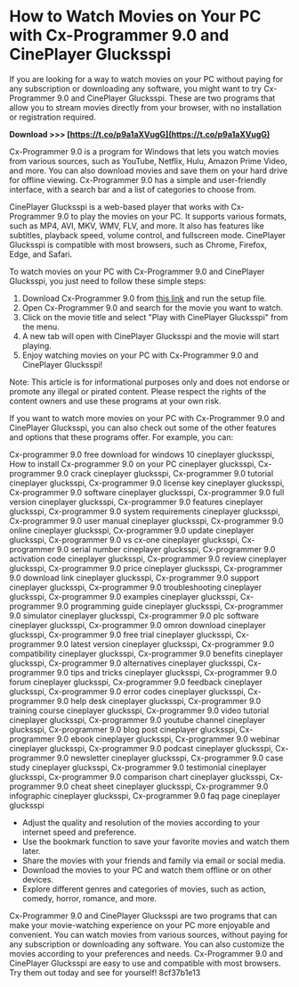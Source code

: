 # How to Watch Movies on Your PC with Cx-Programmer 9.0 and CinePlayer Glucksspi
 
If you are looking for a way to watch movies on your PC without paying for any subscription or downloading any software, you might want to try Cx-Programmer 9.0 and CinePlayer Glucksspi. These are two programs that allow you to stream movies directly from your browser, with no installation or registration required.
 
**Download >>> [https://t.co/p9a1aXVugG](https://t.co/p9a1aXVugG)**


 
Cx-Programmer 9.0 is a program for Windows that lets you watch movies from various sources, such as YouTube, Netflix, Hulu, Amazon Prime Video, and more. You can also download movies and save them on your hard drive for offline viewing. Cx-Programmer 9.0 has a simple and user-friendly interface, with a search bar and a list of categories to choose from.
 
CinePlayer Glucksspi is a web-based player that works with Cx-Programmer 9.0 to play the movies on your PC. It supports various formats, such as MP4, AVI, MKV, WMV, FLV, and more. It also has features like subtitles, playback speed, volume control, and fullscreen mode. CinePlayer Glucksspi is compatible with most browsers, such as Chrome, Firefox, Edge, and Safari.
 
To watch movies on your PC with Cx-Programmer 9.0 and CinePlayer Glucksspi, you just need to follow these simple steps:
 
1. Download Cx-Programmer 9.0 from [this link](http://www.tunlive.com/wp-content/uploads/Cxprogrammer_90_Free_Download_cineplayer_glucksspi.pdf) and run the setup file.
2. Open Cx-Programmer 9.0 and search for the movie you want to watch.
3. Click on the movie title and select "Play with CinePlayer Glucksspi" from the menu.
4. A new tab will open with CinePlayer Glucksspi and the movie will start playing.
5. Enjoy watching movies on your PC with Cx-Programmer 9.0 and CinePlayer Glucksspi!

Note: This article is for informational purposes only and does not endorse or promote any illegal or pirated content. Please respect the rights of the content owners and use these programs at your own risk.
  
If you want to watch more movies on your PC with Cx-Programmer 9.0 and CinePlayer Glucksspi, you can also check out some of the other features and options that these programs offer. For example, you can:
 
Cx-programmer 9.0 free download for windows 10 cineplayer glucksspi,  How to install Cx-programmer 9.0 on your PC cineplayer glucksspi,  Cx-programmer 9.0 crack cineplayer glucksspi,  Cx-programmer 9.0 tutorial cineplayer glucksspi,  Cx-programmer 9.0 license key cineplayer glucksspi,  Cx-programmer 9.0 software cineplayer glucksspi,  Cx-programmer 9.0 full version cineplayer glucksspi,  Cx-programmer 9.0 features cineplayer glucksspi,  Cx-programmer 9.0 system requirements cineplayer glucksspi,  Cx-programmer 9.0 user manual cineplayer glucksspi,  Cx-programmer 9.0 online cineplayer glucksspi,  Cx-programmer 9.0 update cineplayer glucksspi,  Cx-programmer 9.0 vs cx-one cineplayer glucksspi,  Cx-programmer 9.0 serial number cineplayer glucksspi,  Cx-programmer 9.0 activation code cineplayer glucksspi,  Cx-programmer 9.0 review cineplayer glucksspi,  Cx-programmer 9.0 price cineplayer glucksspi,  Cx-programmer 9.0 download link cineplayer glucksspi,  Cx-programmer 9.0 support cineplayer glucksspi,  Cx-programmer 9.0 troubleshooting cineplayer glucksspi,  Cx-programmer 9.0 examples cineplayer glucksspi,  Cx-programmer 9.0 programming guide cineplayer glucksspi,  Cx-programmer 9.0 simulator cineplayer glucksspi,  Cx-programmer 9.0 plc software cineplayer glucksspi,  Cx-programmer 9.0 omron download cineplayer glucksspi,  Cx-programmer 9.0 free trial cineplayer glucksspi,  Cx-programmer 9.0 latest version cineplayer glucksspi,  Cx-programmer 9.0 compatibility cineplayer glucksspi,  Cx-programmer 9.0 benefits cineplayer glucksspi,  Cx-programmer 9.0 alternatives cineplayer glucksspi,  Cx-programmer 9.0 tips and tricks cineplayer glucksspi,  Cx-programmer 9.0 forum cineplayer glucksspi,  Cx-programmer 9.0 feedback cineplayer glucksspi,  Cx-programmer 9.0 error codes cineplayer glucksspi,  Cx-programmer 9.0 help desk cineplayer glucksspi,  Cx-programmer 9.0 training course cineplayer glucksspi,  Cx-programmer 9.0 video tutorial cineplayer glucksspi,  Cx-programmer 9.0 youtube channel cineplayer glucksspi,  Cx-programmer 9.0 blog post cineplayer glucksspi,  Cx-programmer 9.0 ebook cineplayer glucksspi,  Cx-programmer 9.0 webinar cineplayer glucksspi,  Cx-programmer 9.0 podcast cineplayer glucksspi,  Cx-programmer 9.0 newsletter cineplayer glucksspi,  Cx-programmer 9.0 case study cineplayer glucksspi,  Cx-programmer 9.0 testimonial cineplayer glucksspi,  Cx-programmer 9.0 comparison chart cineplayer glucksspi,  Cx-programmer 9.0 cheat sheet cineplayer glucksspi,  Cx-programmer 9.0 infographic cineplayer glucksspi,  Cx-programmer 9.0 faq page cineplayer glucksspi

- Adjust the quality and resolution of the movies according to your internet speed and preference.
- Use the bookmark function to save your favorite movies and watch them later.
- Share the movies with your friends and family via email or social media.
- Download the movies to your PC and watch them offline or on other devices.
- Explore different genres and categories of movies, such as action, comedy, horror, romance, and more.

Cx-Programmer 9.0 and CinePlayer Glucksspi are two programs that can make your movie-watching experience on your PC more enjoyable and convenient. You can watch movies from various sources, without paying for any subscription or downloading any software. You can also customize the movies according to your preferences and needs. Cx-Programmer 9.0 and CinePlayer Glucksspi are easy to use and compatible with most browsers. Try them out today and see for yourself!
 8cf37b1e13
 
